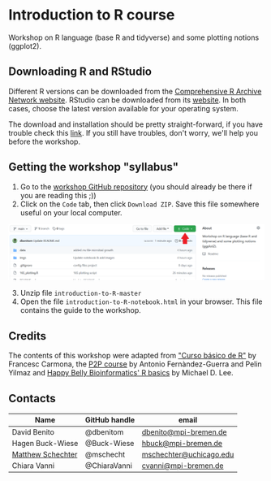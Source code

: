 # Introduction to R course
Workshop on R language (base R and tidyverse) and some plotting notions (ggplot2).

## Downloading R and RStudio

Different R versions can be downloaded from the [Comprehensive R Archive Network website](https://cran.r-project.org/). RStudio can be downloaded from its [website](https://www.rstudio.com/products/rstudio/download/). In both cases, choose the latest version available for your operating system.

The download and installation should be pretty straight-forward, if you have trouble check this [link](https://courses.edx.org/courses/UTAustinX/UT.7.01x/3T2014/56c5437b88fa43cf828bff5371c6a924/). If you still have troubles, don't worry, we'll help you before the workshop.

## Getting the workshop "syllabus"

1. Go to the [workshop GitHub repository](https://github.com/dbenitom/introduction-to-R) (you should already be there if you are reading this ;))
2. Click on the `Code` tab, then click `Download ZIP`. Save this file somewhere useful on your local computer.

![](imgs/github.PNG)

3. Unzip file `introduction-to-R-master`
4. Open the file `introduction-to-R-notebook.html` in your browser. This file contains the guide to the workshop. 

## Credits

The contents of this workshop were adapted from ["Curso básico de R"](http://www.ub.edu/stat/docencia/EADB/Curso%20basico%20de%20R.pdf) by Francesc Carmona, the [P2P course](https://rawgit.com/genomewalker/p2p/master/friday/P2P_r_crash_course.html#32_ggplot2) by Antonio Fernàndez-Guerra and Pelin Yilmaz and [Happy Belly Bioinformatics' R basics](https://astrobiomike.github.io/R/basics) by Michael D. Lee.

## Contacts

Name | GitHub handle | email
---|---|---
David Benito | @dbenitom | dbenito@mpi-bremen.de
Hagen Buck-Wiese | @Buck-Wiese | hbuck@mpi-bremen.de
[Matthew Schechter](https://orcid.org/0000-0002-8435-3203) | @mschecht | mschechter@uchicago.edu
Chiara Vanni | @ChiaraVanni | cvanni@mpi-bremen.de
